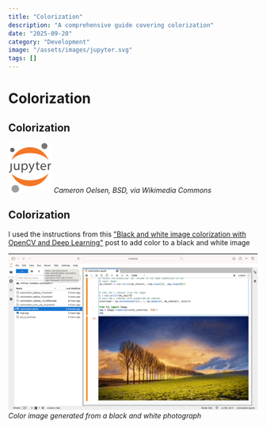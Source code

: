 ```yaml
---
title: "Colorization"
description: "A comprehensive guide covering colorization"
date: "2025-09-20"
category: "Development"
image: "/assets/images/jupyter.svg"
tags: []
---
```


# Colorization

## Colorization

![](/assets/images/colorization/jupyter.svg)
*Cameron Oelsen, BSD, via Wikimedia Commons*


## Colorization

I used the instructions from this ["Black and white image colorization with OpenCV and Deep Learning"](https://www.geeksforgeeks.org/black-and-white-image-colorization-with-opencv-and-deep-learning/) post to add color to a black and white image

![](/assets/images/colorization/364196815-152009791251390-5668419463329752519-n-1836x1153.png)
*Color image generated from a black and white photograph*
